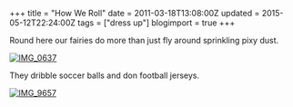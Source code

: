 +++
title = "How We Roll"
date = 2011-03-18T13:08:00Z
updated = 2015-05-12T22:24:00Z
tags = ["dress up"]
blogimport = true 
+++

Round here our fairies do more than just fly around sprinkling pixy dust. 

[![IMG_0637](https://latc.s3.amazonaws.com/wp-content/uploads/2011/03/IMG_0637.jpg "IMG_0637")](https://latc.s3.amazonaws.com/wp-content/uploads/2011/03/IMG_0637.jpg)

They dribble soccer balls and don football jerseys.

[![IMG_9657](https://latc.s3.amazonaws.com/wp-content/uploads/2011/03/IMG_9657.jpg "IMG_9657")](https://latc.s3.amazonaws.com/wp-content/uploads/2011/03/IMG_9657.jpg)
